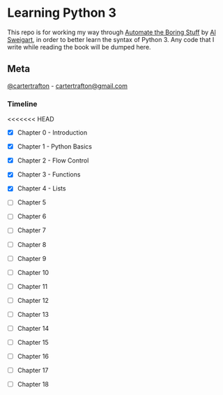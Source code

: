 # Learning Python 3

This repo is for working my way through [Automate the Boring Stuff](https://automatetheboringstuff.com/) by [Al Sweigart](https://twitter.com/AlSweigart), in order to better learn the syntax of Python 3. Any code that I write while reading the book will be dumped here.


## Meta 
[@cartertrafton](https://github.com/cartertrafton) - cartertrafton@gmail.com

### Timeline 
<<<<<<< HEAD
- [x] Chapter 0 - Introduction
- [x] Chapter 1 - Python Basics
- [x] Chapter 2 - Flow Control
- [x] Chapter 3 - Functions
- [x] Chapter 4 - Lists
- [ ] Chapter 5
- [ ] Chapter 6
- [ ] Chapter 7
- [ ] Chapter 8
- [ ] Chapter 9
- [ ] Chapter 10
- [ ] Chapter 11
- [ ] Chapter 12
- [ ] Chapter 13
- [ ] Chapter 14
- [ ] Chapter 15
- [ ] Chapter 16
- [ ] Chapter 17
- [ ] Chapter 18





